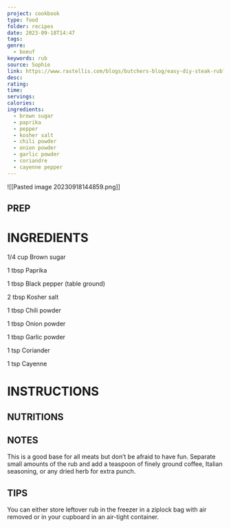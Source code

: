 ```yaml
---
project: cookbook
type: food
folder: recipes
date: 2023-09-18T14:47
tags: 
genre:
  - boeuf
keywords: rub
source: Sophie
link: https://www.rastellis.com/blogs/butchers-blog/easy-diy-steak-rub?utm_source=google&utm_medium=paid&utm_campaign=17311165646&utm_content=136918390077&utm_term=&gadid=600418928116
desc: 
rating: 
time: 
servings: 
calories: 
ingredients:
  - brown sugar
  - paprika
  - pepper
  - kosher salt
  - chili powder
  - onion powder
  - garlic powder
  - coriandre
  - cayenne pepper
---
```


![[Pasted image 20230918144859.png]]

## PREP


# INGREDIENTS

1/4 cup Brown sugar

1 tbsp Paprika

1 tbsp Black pepper (table ground)

2 tbsp Kosher salt

1 tbsp Chili powder

1 tbsp Onion powder

1 tbsp Garlic powder

1 tsp Coriander

1 tsp Cayenne


# INSTRUCTIONS



## NUTRITIONS



## NOTES

This is a good base for all meats but don’t be afraid to have fun. Separate small amounts of the rub and add a teaspoon of finely ground coffee, Italian seasoning, or any dried herb for extra punch.

## TIPS

You can either store leftover rub in the freezer in a ziplock bag with air removed or in your cupboard in an air-tight container.

